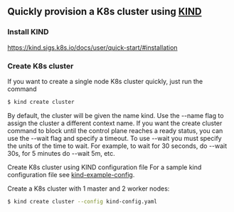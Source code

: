 ## Quickly provision a K8s cluster using [KIND](https://kind.sigs.k8s.io/)

### Install KIND 
https://kind.sigs.k8s.io/docs/user/quick-start/#installation

### Create K8s cluster
If you want to create a single node K8s cluster quickly, just run the command

```bash
$ kind create cluster
```
By default, the cluster will be given the name kind. Use the --name flag to assign the cluster a different context name.
If you want the create cluster command to block until the control plane reaches a ready status, you can use the --wait flag and specify a timeout. To use --wait you must specify the units of the time to wait. For example, to wait for 30 seconds, do --wait 30s, for 5 minutes do --wait 5m, etc.

Create K8s cluster using KIND configuration file
For a sample kind configuration file see [kind-example-config](https://raw.githubusercontent.com/kubernetes-sigs/kind/master/site/content/docs/user/kind-example-config.yaml). 

Create a K8s cluster with 1 master and 2 worker nodes:
```bash
$ kind create cluster --config kind-config.yaml
```
